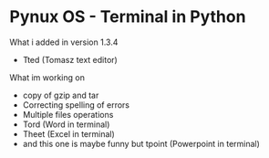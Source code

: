 # Pynux OS - Terminal in Python
What i added in version 1.3.4
 - Tted (Tomasz text editor)

What im working on
 - copy of gzip and tar
 - Correcting spelling of errors
 - Multiple files operations
 - Tord (Word in terminal)
 - Theet (Excel in terminal)
 - and this one is maybe funny but tpoint (Powerpoint in terminal)
